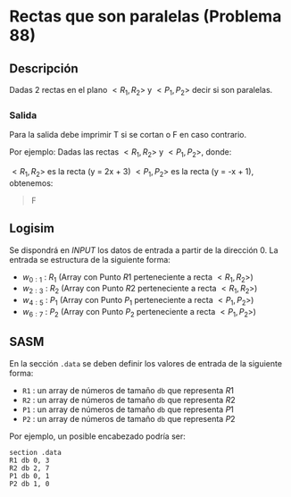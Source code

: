 # Rectas que son paralelas (Problema 88)

## Descripción

Dadas 2 rectas en el plano $<R_1, R_2>$ y $<P_1, P_2>$ decir si son paralelas.

### Salida

Para la salida debe imprimir T si se cortan o F en caso contrario.

Por ejemplo: Dadas las rectas $<R_1, R_2>$ y $<P_1, P_2>$, donde:

$<R_1, R_2>$ es la recta (y = 2x + 3)
$<P_1, P_2>$ es la recta (y = -x + 1), obtenemos:

> F

## Logisim

Se dispondrá en *INPUT* los datos de entrada a partir de la dirección $0$. La entrada se estructura de la siguiente forma:

- $w_{0:1}$ : $R_1$ (Array con Punto $R1$ perteneciente a recta $<R_1, R_2>$)
- $w_{2:3}$ : $R_2$ (Array con Punto $R2$ perteneciente a recta $<R_1, R_2>$)
- $w_{4:5}$ : $P_1$ (Array con Punto $P_1$ perteneciente a recta $<P_1, P_2>$)
- $w_{6:7}$ : $P_2$ (Array con Punto $P_2$ perteneciente a recta $<P_1, P_2>$)


## SASM

En la sección `.data` se deben definir los valores de entrada de la siguiente forma:

- `R1` : un array de números de tamaño `db` que representa $R1$
- `R2` : un array de números de tamaño `db` que representa $R2$
- `P1` : un array de números de tamaño `db` que representa $P1$
- `P2` : un array de números de tamaño `db` que representa $P2$

Por ejemplo, un posible encabezado podría ser:

```
section .data
R1 db 0, 3
R2 db 2, 7
P1 db 0, 1
P2 db 1, 0
```